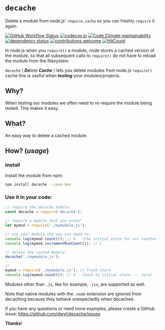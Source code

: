 # `decache`

Delete a module from node.js' `require.cache` so you can freshly `require` it again.

[![GitHub Workflow Status](https://img.shields.io/github/workflow/status/dwyl/decache/Node.js%20CI?style=flat-square)](https://github.com/dwyl/decache/actions)
[![codecov.io](https://img.shields.io/codecov/c/github/dwyl/decache/main.svg?style=flat-square)](https://codecov.io/github/dwyl/decache?branch=main)
[![Code Climate maintainability](https://img.shields.io/codeclimate/maintainability/dwyl/decache.svg?style=flat-square)](https://github.com/dwyl/decache)
[![dependency status](https://img.shields.io/librariesio/release/npm/decache?style=flat-square)](https://github.com/dwyl/decache/blob/main/package.json#L43)
[![contributions welcome](https://img.shields.io/badge/contributions-welcome-brightgreen.svg?style=flat-square)](https://github.com/dwyl/decache/issues)
[![HitCount](https://hits.dwyl.com/dwyl/decache.svg)](https://hits.dwyl.com/dwyl/decache)

In node.js when you `require()` a module, node stores a cached version of the
module, so that all subsequent calls to `require()` do not have to reload
the module from the filesystem.

`decache` ( _**De**lete **Cache**_ ) lets you delete modules from node.js `require()` cache
this is useful when _**testing**_ your modules/projects.

## Why?

When testing our modules we often need to re-require the module being tested.
This makes it easy.

## What?

An easy way to delete a cached module.

## How? (_usage_)

### install

Install the module from npm:

```sh
npm install decache --save-dev
```

### Use it in your code:

```js
// require the decache module:
const decache = require('decache');

// require a module that you wrote"
let mymod = require('./mymodule.js');

// use your module the way you need to:
console.log(mymod.count()); // 0   (the initial state for our counter is zero)
console.log(mymod.incrementRunCount()); // 1

// delete the cached module:
decache('./mymodule.js');

//
mymod = require('./mymodule.js'); // fresh start
console.log(mymod.count()); // 0   (back to initial state ... zero)
```

Modules other than `.js`, like for example, `.jsx`, are supported as well.

Note that native modules with the `.node` extension are ignored from decaching because
they behave unexpectedly when decached.

If you have any questions or need more examples, please create a GitHub issue:
https://github.com/dwyl/decache/issues

***Thanks***!

